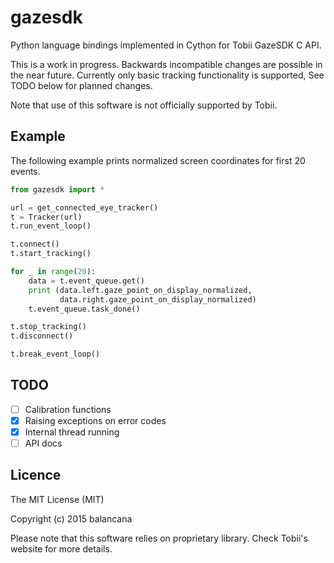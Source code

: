 # gazesdk #

Python language bindings implemented in Cython for Tobii GazeSDK C API. 

This is a work in progress. Backwards incompatible changes are possible in the near future. Currently only basic tracking functionality is supported, See TODO below for planned changes.

Note that use of this software is not officially supported by Tobii.

## Example ##

The following example prints normalized screen coordinates for first 20 events.

```python
from gazesdk import *

url = get_connected_eye_tracker()
t = Tracker(url)
t.run_event_loop()

t.connect()
t.start_tracking()

for _ in range(20):
    data = t.event_queue.get()
    print (data.left.gaze_point_on_display_normalized, 
    	   data.right.gaze_point_on_display_normalized)
    t.event_queue.task_done()

t.stop_tracking()
t.disconnect()

t.break_event_loop()
```

## TODO ##

- [ ] Calibration functions
- [X] Raising exceptions on error codes
- [X] Internal thread running
- [ ] API docs

## Licence ##

The MIT License (MIT)

Copyright (c) 2015 balancana

Please note that this software relies on proprietary library. Check Tobii's website for more details. 